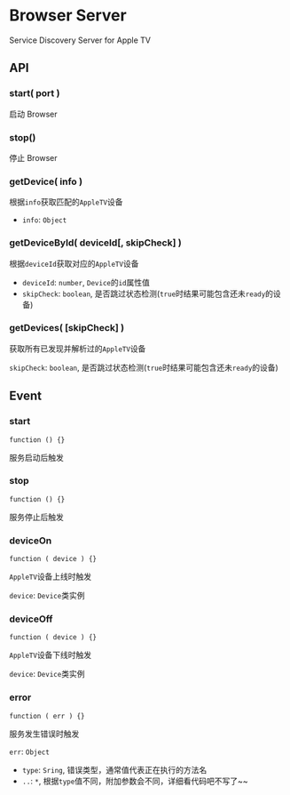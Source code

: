 Browser Server
=================

Service Discovery Server for Apple TV


## API


### start( port )

启动 Browser


### stop()

停止 Browser


### getDevice( info )

根据`info`获取匹配的`AppleTV`设备

+ `info`: `Object`



### getDeviceById( deviceId[, skipCheck] )

根据`deviceId`获取对应的`AppleTV`设备

+ `deviceId`: `number`, `Device`的`id`属性值
+ `skipCheck`: `boolean`, 是否跳过状态检测(`true`时结果可能包含还未`ready`的设备)



### getDevices( [skipCheck] )

获取所有已发现并解析过的`AppleTV`设备

`skipCheck`: `boolean`, 是否跳过状态检测(`true`时结果可能包含还未`ready`的设备)



## Event

### start

	function () {}

服务启动后触发



### stop

	function () {}

服务停止后触发


### deviceOn

	function ( device ) {}

`AppleTV`设备上线时触发

`device`: `Device`类实例


### deviceOff

	function ( device ) {}

`AppleTV`设备下线时触发

`device`: `Device`类实例


### error

	function ( err ) {}

服务发生错误时触发

`err`: `Object`

+ `type`: `Sring`, 错误类型，通常值代表正在执行的方法名
+ `..`: `*`, 根据`type`值不同，附加参数会不同，详细看代码吧不写了~~
